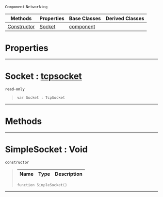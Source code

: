  `Component` `Networking`



|Methods|Properties|Base Classes|Derived Classes|
|---|---|---|---|
|[ Constructor](https://github.com/dragonCASTjosh/PlasmaDocs/blob/master/code_reference/class_reference/simplesocket.markdown#simplesocket-void)|[ Socket](https://github.com/dragonCASTjosh/PlasmaDocs/blob/master/code_reference/class_reference/simplesocket.markdown#socket-plasma-engine-docum)|[component](https://github.com/dragonCASTjosh/PlasmaDocs/blob/master/code_reference/class_reference/component.markdown)| |


 #  Properties


---  
 #  Socket : [tcpsocket](https://github.com/dragonCASTjosh/PlasmaDocs/blob/master/code_reference/class_reference/tcpsocket.markdown)

 `read-only`

> 
> ``` lang=cpp, name=Lightning
> var Socket : TcpSocket


---  
 #  Methods


---  
 #  SimpleSocket : Void

 `constructor`

> 
> |Name|Type|Description|
> |---|---|---|
> ``` lang=cpp, name=Lightning
> function SimpleSocket()
> ``` 


---  
 

 